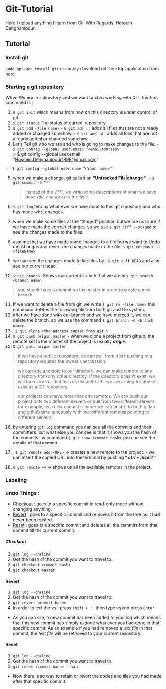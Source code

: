 # Git-Tutorial

Here I upload anything I learn from Git.
With Regards,
Hossein Dehghanipour.
## Tutorial

### Install git
`sudo apt-get install git`
or simply download git Desktop application from [here](https://desktop.github.com/)

### Starting a git repository
When We are in a directory and we want to start working with GIT, the first command is :`

  1. `$ git init`  which means from now on this directory is under control of git.
  2. `$ git status` The status of current repository.
  3. `$ git add <file name>`
    - `$ git add .` : adds all files that are not already added or changed somehow.
    - `$ git add –A` :  adds all files that are not already added or changed somehow.
  4. Let’s Tell git who we are and who is going to make changes to the file.
    - `$ git config --global user.email ”<emailAddress>”`  
    > $ git config --global user.email "Hossein.Dehghanipour1998@gmail.com"

    - `$ git config --global user.name ”<Your name>”`
  5. when we make a change, git calls it an __“Untracked File|change “__.
    - `$ git commit –m “*”`
     > instead of the \“\*\”, we write some descriptions of what we have done (the changes) to the files.

  6. `$ git log` tells us what ever we have done to this git repository and who has made what changes.
  7. when we make some files at the “Staged” position but we are not sure if we have made the correct changes. so we use `$ git diff --staged` to see the changes made to the files.  
  8. assume that we have made some changes to a file but we want to Undo the Changes and revert the changes made to the file. `$ git checkout -- <fileName>`
  9. we can see the changes made to the files by : `$ git diff HEAD` and also see our current head.
  10. `$ git branch` : Shows our current branch that we are in `$ git branch <branch name>`
> you should have a commit on the master in order to create a new branch.

  11. If we want to delete a file from git, we write `$ git rm <file name>` this command deletes the following file from both git and file system.
  12. after we have done with our branch and we have merged it, we can delete the branch. so we use the command `$ git branch –d <branch name>`.
  13. ` $ git clone <the address copied from git >`
  14. `$ git push origin master`
    - when we clone a project from github, the remote set to the master of the project is usually ___origin___.
  15. `$ git pull origin master`
  > if we have a public repository, we can pull from it but pushing to a repository requires the owner’s permission.

  >  we can add a remote to our directory. we can make remote to any directory from any other directory. If the directory doesn’t exist, we will face an error that tells us the path/URL we are aiming for doesn’t exist as a GIT repository.

  > our projects can have more than one remotes. We can push our project onto two different servers or pull from two different servers. for example, as a new commit is made we can push it to both gitlab and github simultaneously with two different remotes pointing to different servers.

  16. by entering `git log` command you can see all the commits and their committers. but what else you can see is that it shows you the hash of the commits. by command `$ git show <commit hash>` you can see the details of that commit .

  17. ` $ git remote add <URL>` -> creates a new remote to the project.
    -  we can insert the copied URL into the terminal by pushing ___“ ctrl + insert “___.
  18. `$ git remote –v` -> shows us all the available remotes in the project.

### Labeling

### undo Things :
  - [Checkout]() : goes to a specific commit in read-only mode without changing anything.
  - [Revert]() : goes to a specific commit and removes it from the tree as it had never been existed.
  - [Reset]() : goes to a specific commit and deletes all the commits from that commit till the current commit.


##### Checkout
1. `git log --oneline`
2.  Get the hash of the commit you want to travel to.
3.  `git checkout <commit hash>`
4.  `git checkout master `

#### Revert
1. `git log --oneline`
2.  Get the hash of the commit you want to travel to.
3.  `git revert <commit hash>`
4.  In order to exit the vs : press `shift + : ` then type `wq` and press `Enter`
  *  As you can see, a new commit has been added to your log which means that this new commit has simply _undone_ what ever you had done in that specific commit. As an example if you had removed a  _text file_  in that commit, the _text file_ will be retrieved to your current repository.


#### Reset
1. `git log --oneline`
2.  Get the hash of the commit you want to travel to.
3.  `git reset <commit hash> --hard`
  *  Now there is no way to retain or revert the codes and files you had made after that specific commit.
